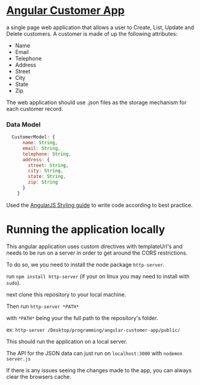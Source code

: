 # [Angular Customer App](https://stermer-customer-app.herokuapp.com/)

a single page web application that allows a user to Create, List, Update and Delete customers.  A customer is made of up the following attributes:

- Name
- Email
- Telephone
- Address
 - Street
 - City
 - State
 - Zip

The web application should use .json files as the storage mechanism for each customer record.

### Data Model

```javascript
  CustomerModel: {
      name: String,
      email: String,
      telephone: String,
      address: {
        street: String,
        city: String,
        state: String,
        zip: String
      }
    }
```

Used the [AngularJS Styling guide](https://github.com/johnpapa/angular-styleguide/blob/master/a1/README.md) to write code according to best practice.

# Running the application locally

This angular application uses custom directives with templateUrl's and needs to be run
on a server in order to get around the CORS restrictions.

To do so, we you need to install the node package `http-server`.

run `npm install http-server` (if your on linux you may need to install with `sudo`).

next clone this repository to your local machine.

Then run `http-server *PATH*`

with `*PATH*` being your the full path to the repository's folder.

ex: `http-server /Desktop/programming/angular-customer-app/public/`

This should run the application on a local server.

The API for the JSON data can just run on `localhost:3000` with `nodemon server.js`

If there is any issues seeing the changes made to the app, you can always clear the browsers cache.
